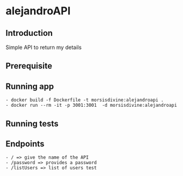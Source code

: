 # alejandroAPI

## Introduction
Simple API to return my details

## Prerequisite


## Running app
    - docker build -f Dockerfile -t morsisdivine:alejandroapi .
    - docker run --rm -it -p 3001:3001  -d morsisdivine:alejandroapi

## Running tests


## Endpoints

    - / => give the name of the API
    - /password => provides a password
    - /listUsers => list of users test
